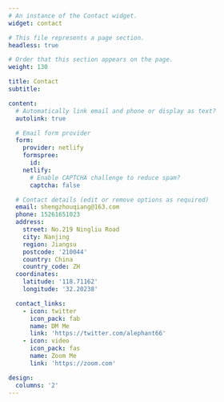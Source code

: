 ```yaml
---
# An instance of the Contact widget.
widget: contact

# This file represents a page section.
headless: true

# Order that this section appears on the page.
weight: 130

title: Contact
subtitle:

content:
  # Automatically link email and phone or display as text?
  autolink: true

  # Email form provider
  form:
    provider: netlify
    formspree:
      id:
    netlify:
      # Enable CAPTCHA challenge to reduce spam?
      captcha: false

  # Contact details (edit or remove options as required)
  email: shengzhouqiang@163.com
  phone: 15261651023
  address:
    street: No.219 Ningliu Road
    city: Nanjing
    region: Jiangsu
    postcode: '210044'
    country: China
    country_code: ZH
  coordinates:
    latitude: '118.71162'
    longitude: '32.20238'

  contact_links:
    - icon: twitter
      icon_pack: fab
      name: DM Me
      link: 'https://twitter.com/alephant66'
    - icon: video
      icon_pack: fas
      name: Zoom Me
      link: 'https://zoom.com'

design:
  columns: '2'
---
```


